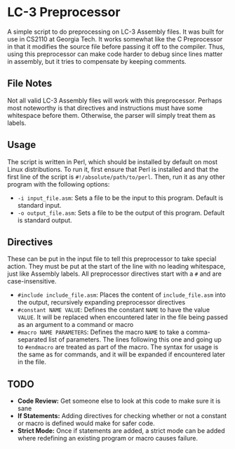 # LC-3 Preprocessor
A simple script to do preprocessing on LC-3 Assembly files. It was built for use in CS2110 at Georgia Tech. It works somewhat like the C Preprocessor in that it modifies the source file before passing it off to the compiler. Thus, using this preprocessor can make code harder to debug since lines matter in assembly, but it tries to compensate by keeping comments.

## File Notes
Not all valid LC-3 Assembly files will work with this preprocessor. Perhaps most noteworthy is that directives and instructions must have some whitespace before them. Otherwise, the parser will simply treat them as labels.

## Usage
The script is written in Perl, which should be installed by default on most Linux distributions. To run it, first ensure that Perl is installed and that the first line of the script is `#!/absolute/path/to/perl`. Then, run it as any other program with the following options:
* `-i input_file.asm`: Sets a file to be the input to this program. Default is standard input.
* `-o output_file.asm`: Sets a file to be the output of this program. Default is standard output.

## Directives
These can be put in the input file to tell this preprocessor to take special action. They must be put at the start of the line with no leading whitespace, just like Assembly labels. All preprocessor directives start with a `#` and are case-insensitive.
* `#include include_file.asm`: Places the content of `include_file.asm` into the output, recursively expanding preprocessor directives
* `#constant NAME VALUE`: Defines the constant `NAME` to have the value `VALUE`. It will be replaced when encountered later in the file being passed as an argument to a command or macro
* `#macro NAME PARAMETERS`: Defines the macro `NAME` to take a comma-separated list of parameters. The lines following this one and going up to `#endmacro`  are treated as part of the macro. The syntax for usage is the same as for commands, and it will be expanded if encountered later in the file.

## TODO
* **Code Review:** Get someone else to look at this code to make sure it is sane
* **If Statements:** Adding directives for checking whether or not a constant or macro is defined would make for safer code.
* **Strict Mode:** Once if statements are added, a strict mode can be added where redefining an existing program or macro causes failure.
